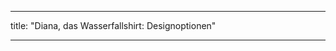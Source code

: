 - - -
title: "Diana, das Wasserfallshirt: Designoptionen"
- - -

<PatternOptions pattern='diana' />
